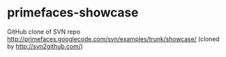 primefaces-showcase
===================

GitHub clone of SVN repo http://primefaces.googlecode.com/svn/examples/trunk/showcase/ (cloned by http://svn2github.com/)

